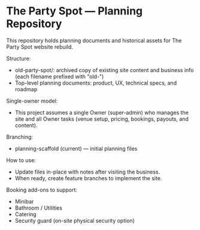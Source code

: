 # The Party Spot — Planning Repository

This repository holds planning documents and historical assets for The Party Spot website rebuild.

Structure:
- old-party-spot/: archived copy of existing site content and business info (each filename prefixed with "old-")
- Top-level planning documents: product, UX, technical specs, and roadmap

Single-owner model:
- This project assumes a single Owner (super-admin) who manages the site and all Owner tasks (venue setup, pricing, bookings, payouts, and content).

Branching:
- planning-scaffold (current) — initial planning files

How to use:
- Update files in-place with notes after visiting the business.
- When ready, create feature branches to implement the site.

Booking add-ons to support:
- Minibar
- Bathroom / Utilities
- Catering
- Security guard (on-site physical security option)
